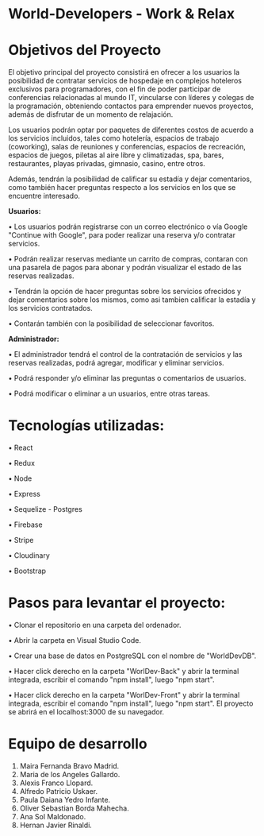 # World-Developers - Work & Relax

# Objetivos del Proyecto

El objetivo principal del proyecto consistirá en ofrecer a los usuarios la posibilidad de contratar servicios de hospedaje en complejos hoteleros exclusivos para programadores, con el fin de poder participar de conferencias relacionadas al mundo IT, vincularse con líderes y colegas de la programación, obteniendo contactos para emprender nuevos proyectos, además de disfrutar de un momento de relajación.

Los usuarios podrán optar por paquetes de diferentes costos de acuerdo a los servicios incluidos, tales como hotelería, espacios de trabajo (coworking), salas de reuniones y conferencias, espacios de recreación, espacios de juegos, piletas al aire libre y climatizadas, spa, bares, restaurantes, playas privadas, gimnasio, casino, entre otros.

Además, tendrán la posibilidad de calificar su estadía y dejar comentarios, como también hacer preguntas respecto a los servicios en los que se encuentre interesado.

**Usuarios:**

•	Los usuarios podrán registrarse con un correo electrónico o vía Google "Continue with Google", para poder realizar una reserva y/o contratar servicios.

• Podrán realizar reservas mediante un carrito de compras, contaran con una pasarela de pagos para abonar y podrán visualizar el estado de las reservas realizadas.

•	Tendrán la opción de hacer preguntas sobre los servicios ofrecidos y dejar comentarios sobre los mismos, como asi tambien calificar la estadía y los servicios contratados.

•	Contarán también con la posibilidad de seleccionar favoritos.

**Administrador:**

•	El administrador tendrá el control de la contratación de servicios y las reservas realizadas, podrá agregar, modificar y eliminar servicios. 

•	Podrá responder y/o eliminar las preguntas o comentarios de usuarios. 

•	Podrá modificar o eliminar a un usuarios, entre otras tareas.


# Tecnologías utilizadas:

 •	React
 
 •	Redux
 
 •	Node
 
 •	Express
 
 •	Sequelize - Postgres
 
 •	Firebase
 
 •	Stripe
 
 •	Cloudinary
 
 •	Bootstrap
 

 # Pasos para levantar el proyecto:

•	Clonar el repositorio en una carpeta del ordenador.

•	Abrir la carpeta en Visual Studio Code.

•	Crear una base de datos en PostgreSQL con el nombre de "WorldDevDB".

•	Hacer click derecho en la carpeta "WorlDev-Back" y abrir la terminal integrada, escribir el comando "npm install", luego "npm start".

•	Hacer click derecho en la carpeta "WorlDev-Front" y abrir la terminal integrada, escribir el comando "npm install", luego "npm start". El proyecto se abrirá en el localhost:3000 de su navegador.





# Equipo de desarrollo

1. Maira Fernanda Bravo Madrid.
2. Maria de los Angeles Gallardo.
3. Alexis Franco Llopard.
4. Alfredo Patricio Uskaer.
5. Paula Daiana Yedro Infante.
6. Oliver Sebastian Borda Mahecha.
7. Ana Sol Maldonado.
8. Hernan Javier Rinaldi.


